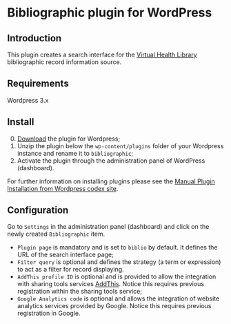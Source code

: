 # Bibliographic plugin for WordPress

## Introduction

This plugin creates a search interface for the [Virtual Health Library](http://modelo.bvsalud.org/en/) bibliographic record information source.

## Requirements

Wordpress 3.x

## Install

0. [Download](https://github.com/bireme/bibliographic-wp-plugin/archive/master.zip) the plugin for Wordpress;
0. Unzip the plugin below the `wp-content/plugins` folder of your Wordpress instance and rename it to `bibliographic`;
0. Activate the plugin through the administration panel of WordPress (dashboard).

For further information on installing plugins please see the [Manual Plugin Installation from Wordpress codex site](http://codex.wordpress.org/Managing_Plugins#Manual_Plugin_Installation).

## Configuration

Go to `Settings` in the administration panel (dashboard) and click on the newly created `Bibliographic` item.
* `Plugin page` is mandatory and is set to `biblio` by default. It defines the URL of the search interface page;
* `Filter query` is optional and defines the strategy (a term or expression) to act as a filter for record displaying.
* `AddThis profile ID` is optional and is provided to allow the integration with sharing tools services [AddThis](http://www.addthis.com/). Notice this requires previous registration within the sharing tools service;
* `Google Analytics code` is optional and allows the integration of website analytics services provided by Google. Notice this requires previous registration in Google.
